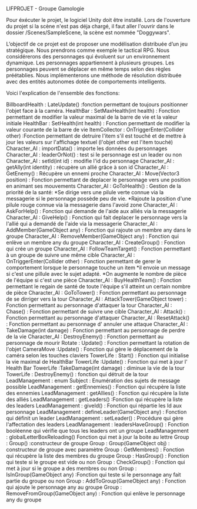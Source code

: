 LIFPROJET - Groupe Gamologie

Pour éxécuter le projet, le logiciel Unity doit être installé. Lors de l'ouverture du projet si la scène n'est pas déja chargé, il faut aller l'ouvrir dans le dossier /Scenes/SampleScene, la scène est nommée "Doggywars".

L’objectif de ce projet est de proposer une modélisation distribuée d’un jeu stratégique. Nous prendrons comme exemple le tactical RPG. Nous considérerons des personnages qui évoluent sur un environnement dynamique. Les personnages appartiennent à plusieurs groupes. Les personnages peuvent se déplacer en même temps selon des règles préétablies. Nous implémenterons une méthode de résolution distribuée avec des entités autonomes dotée de comportements intelligents.

Voici l'explication de l'ensemble des fonctions: 

BillboardHealth : LateUpdate() :fonction permettant de toujours positionner l'objet face à la caméra.
HealthBar : SetMaxHealth(int health) : Fonction permettant de modifier la valeur maximal de la barre de vie et la valeur initiale 
HealthBar : SetHealth(int health) : Fonction permettant de modifier la valeur courante de la barre de vie 
ItemCollector : OnTriggerEnter(Collider other) :Fonction permettant de detruire l'item s'il est touché et de mettre à jour les valeurs sur l'affichage textuel (l'objet other est l'item touché)
Character_AI : importData() : importe les données du personnages
Character_AI : leaderOrNot() : test si le personnage est un leader ou non
Character_AI : setId(int id) : modifie l'id du personnage 
Character_AI : getAlly(int identity) : récupère un allié grâce à son id 
Character_AI : GetEnemy() : Récupère un ennemi proche
Character_AI : Move(Vector3 position) : Fonction permettant de deplacer le personnage vers une position en animant ses mouvements 
Character_AI : GoToHealth() : Gestion de la priorité de la santé: 
*Se dirige vers une pilule verte connue via la messagerie si le personnage possède peu de vie. 
*Rajoute la position d'une pilule rouge connue via la messagerie dans l'avoid zone
Character_AI : AskForHelp() : Fonction qui demande de l'aide aux alliés via la messagerie
Character_AI : GiveHelp() : Fonction qui fait deplacer le personnage vers la l'allié qui a demandé de l'aide via la messagerie
Character_AI : AddMember(GameObject any) : Fonction qui rajoute un membre any dans le groupe
Character_AI : RemoveMember(GameObject any) : Fonction qui enlève un membre any du groupe
Character_AI : CreateGroup() : Fonction qui crée un groupe
Character_AI : FollowTeamTarget() : Fonction permettant à un groupe de suivre une même cible
Character_AI : OnTriggerEnter(Collider other) : Fonction permettant de gerer le comportement lorsque le personnage touche un item
     *il envoie un message si c'est une pillule avec le sujet adapté.
     *On augmente le nombre de pièce de l'équipe si c'est une pièce
Character_AI : BuyHealthTeam() : Fonction permettant le regain de santé de toute l'équipe s'il atteint un certain nombre de pièce
Character_AI : GoToTower() : Fonction permettant au personnage de se dirriger vers la tour 
Character_AI : AttackTower(GameObject tower) : Fonction permettant au personnage d'attaquer la tour
Character_AI : Chase() : Fonction permettant de suivre une cible 
Character_AI : Attack() : Fonction permettant au personnage d'attaquer 
Character_AI : ResetAttack() : Fonction permettant au personnage d' annuler une attaque
Character_AI : TakeDamage(int damage) : Fonction permettant au personnage de perdre de la vie 
Character_AI : DestroyEnemy() : Fonction permettant au personnage de mourir
Rotate : Update() : Fonction permettant la rotation de l'objet
CameraMove :Update() : Fonction qui gère le déplacement de la caméra selon les touches claviers
TowerLife : Start() : Fonction qui initialise la vie maximal de HealthBar
TowerLife :Update() : Fonction qui met à jour l' Health Bar
TowerLife :TakeDamage(int damage) : diminue la vie de la tour
TowerLife : DestroyEnemy() : fonction qui détruit de la tour
LeadManagement : enum Subject : Enumération des sujets de message possible
LeadManagement : getEnnemies() : Fonction qui récupère la liste des ennemies
LeadManagement : getAllies() : Fonction qui récupère la liste des alliés
LeadManagement : getLeaders() :Fonction qui récupère la liste des leaders
LeadManagement : giveId() : Fonction qui répartie les Id aux personnage
LeadManagement : defineLeader(GameObject any) : Fonction qui définit un leader
LeadManagement : setLeader() : Procédure qui gère l'affectation des leaders
LeadManagement : leadersHaveGroup() : Fonction booléenne qui vérifie que tous les leaders ont un groupe
LeadManagement : globalLetterBoxReloading() Fonction qui met à jour la boite au lettre
Group : Group() :constructeur de groupe
Group : Group(GameObject obj) : constructeur de groupe avec paramètre
Group : GetMembres() : Fonction qui récupère la liste des membres du groupe
Group : HasGroup() : Fonction qui teste si le groupe est vide ou non
Group : CheckGroup() : Fonction qui met à jour si le groupe a des membres ou non
Group : IsInGroup(GameObject any) :Fonction qui teste si le personnage any fait partie du groupe ou non
Group : AddToGroup(GameObject any) : Fonction qui ajoute le personnage any au groupe
Group : RemoveFromGroup(GameObject any) : Fonction qui enlève le personnage any du groupe
